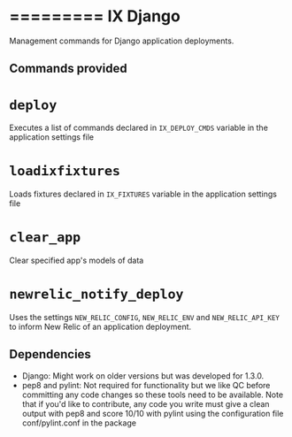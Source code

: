 =========
IX Django
=========

Management commands for Django application deployments.


Commands provided
-----------------

`deploy`
========

Executes a list of commands declared in `IX_DEPLOY_CMDS` variable in the
application settings file

`loadixfixtures`
================

Loads fixtures declared in `IX_FIXTURES` variable in the application settings
file

`clear_app`
===========

Clear specified app's models of data

`newrelic_notify_deploy`
========================

Uses the settings `NEW_RELIC_CONFIG`, `NEW_RELIC_ENV` and `NEW_RELIC_API_KEY`
to inform New Relic of an application deployment.


Dependencies
------------

* Django: Might work on older versions but was developed for 1.3.0.
* pep8 and pylint: Not required for functionality but we like QC before
committing any code changes so these tools need to be available. Note that
if you'd like to contribute, any code you write must give a clean output with
pep8 and score 10/10 with pylint using the configuration file
conf/pylint.conf in the package
